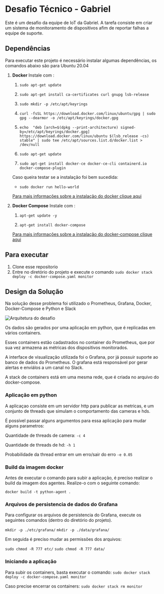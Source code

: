 # Desafio Técnico - Gabriel
Este é um desafio da equipe de IoT da Gabriel. A tarefa consiste em criar um sistema de monitoramento de dispositivos afim de reportar falhas a equipe de suporte.

## Dependências

Para executar este projeto é necessário instalar algumas dependências, os comandos abaixo são para Ubuntu 20.04

1. **Docker**
    Instale com :
    1. `sudo apt-get update`
    
    2. `sudo apt-get install ca-certificates curl gnupg lsb-release`
    
	3. `sudo mkdir -p /etc/apt/keyrings`
	
	4.  `curl -fsSL https://download.docker.com/linux/ubuntu/gpg | sudo 
gpg --dearmor -o /etc/apt/keyrings/docker.gpg`

	5. `echo  "deb [arch=$(dpkg --print-architecture) signed-by=/etc/apt/keyrings/docker.gpg] https://download.docker.com/linux/ubuntu $(lsb_release -cs) stable" | sudo tee /etc/apt/sources.list.d/docker.list > /dev/null`

	6.  `sudo apt-get update`
	
	7. `sudo apt-get install docker-ce docker-ce-cli containerd.io docker-compose-plugin`
	
	Caso queira testar se a instalação foi bem sucedida: 
	* `sudo docker run hello-world`
	
	[Para mais informações sobre a instalação do docker clique aqui](https://docs.docker.com/engine/install/ubuntu/)
2. **Docker Compose**
	Instale com :
	1. `apt-get update -y`
	
	2. `apt-get install docker-compose`

	[Para mais informações sobre a instalação do docker-compose clique aqui](https://linuxhostsupport.com/blog/how-to-install-and-configure-docker-compose-on-ubuntu-20-04/)
  

## Para executar
1. Clone esse repositorio
2. Entre no diretório do projeto e execute o comando
	`sudo docker stack deploy -c docker-compose.yaml monitor`

## Design da Solução
Na solução desse problema foi utilizado o Prometheus, Grafana, Docker, Docker-Compose e Python e Slack

![Arquitetura do desafio](https://media.discordapp.net/attachments/987084289214668892/987331689053294612/arquitetura-gabriel.drawio.png)

Os dados são gerados por uma aplicação em python, que é replicadas em vários containers. 

Esses containers estão cadastrados no container do Prometheus, que por sua vez armazena as métricas dos dispositivos monitorados.

A interface de visualização utilizada foi o Grafana, por já possuir suporte ao banco de dados do Prometheus. O grafana está responsável por gerar alertas e enviálos a um canal no Slack.

A stack de containers está em uma mesma rede, que é criada no arquivo do docker-compose.

### Aplicação em python

A aplicaçao consiste em um servidor http para publicar as metricas, e um conjunto de threads que simulam o comportamento das cameras e hds.

É possível passar alguns argumentos para essa aplicação para mudar alguns parametros:

Quantidade de threads de camera: 
    `-c 4`

Quantidade de threads de hd: 
    `-h 1`

Probabilidade da thread entrar em um erro/sair do erro
    `-e 0.05`


### Build da imagem docker
Antes de executar o comando para subir a aplicação, é preciso realizar o build da imagem dos agentes. Realize-o com o seguinte comando: 

`docker build -t python-agent .`

### Arquivos de persistencia de dados do Grafana
Para configurar os arquivos de persistencia do Grafana, execute os seguintes comandos (dentro do diretório do projeto).

`mkdir -p ./etc/grafana/`
`mkdir -p ./data/grafana/`

Em seguida é preciso mudar as permissões dos arquivos:

`sudo chmod -R 777 etc/`
`sudo chmod -R 777 data/`

### Iniciando a aplicação
Para subir os containers, basta executar o comando:
`sudo docker stack deploy -c docker-compose.yaml monitor`

Caso precise encerrar os containers:
`sudo docker stack rm monitor`
